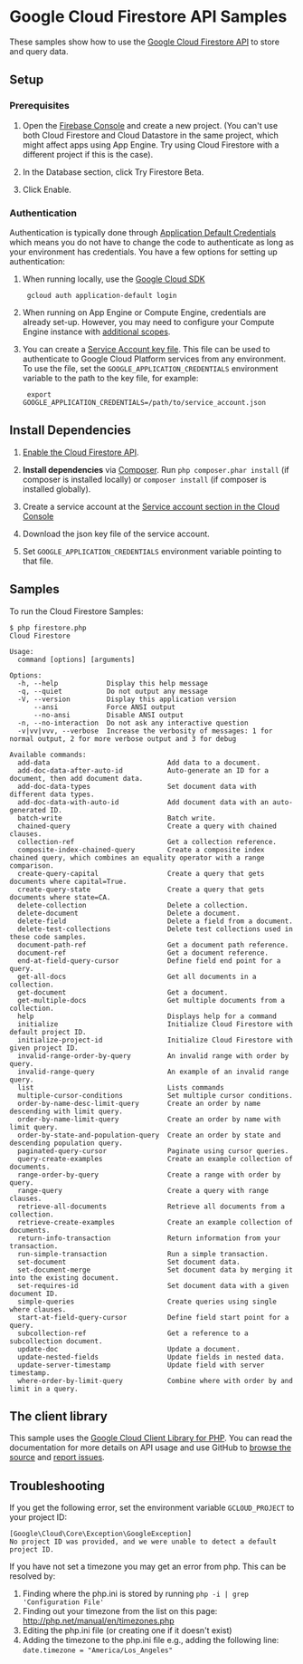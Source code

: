 # Google Cloud Firestore API Samples

These samples show how to use the [Google Cloud Firestore API][cloud-firestore-api] to store and query data.

[cloud-firestore-api]: http://cloud.google.com/cloud-firestore

## Setup

### Prerequisites

1. Open the [Firebase Console][firebase-console] and create a new project. (You can't use both Cloud Firestore and Cloud Datastore in the same project, which might affect apps using App Engine. Try using Cloud Firestore with a different project if this is the case).

1. In the Database section, click Try Firestore Beta.

1. Click Enable.

[firebase-console]: https://console.firebase.google.com


### Authentication

Authentication is typically done through [Application Default Credentials][adc]
which means you do not have to change the code to authenticate as long as
your environment has credentials. You have a few options for setting up
authentication:

1. When running locally, use the [Google Cloud SDK][google-cloud-sdk]

        gcloud auth application-default login

1. When running on App Engine or Compute Engine, credentials are already
   set-up. However, you may need to configure your Compute Engine instance
   with [additional scopes][additional_scopes].

1. You can create a [Service Account key file][service_account_key_file]. This file can be used to
   authenticate to Google Cloud Platform services from any environment. To use
   the file, set the ``GOOGLE_APPLICATION_CREDENTIALS`` environment variable to
   the path to the key file, for example:

        export GOOGLE_APPLICATION_CREDENTIALS=/path/to/service_account.json

[adc]: https://cloud.google.com/docs/authentication#getting_credentials_for_server-centric_flow
[additional_scopes]: https://cloud.google.com/compute/docs/authentication#using
[service_account_key_file]: https://developers.google.com/identity/protocols/OAuth2ServiceAccount#creatinganaccount

## Install Dependencies

1. [Enable the Cloud Firestore API](https://console.cloud.google.com/flows/enableapi?apiid=firestore.googleapis.com).

1. **Install dependencies** via [Composer](http://getcomposer.org/doc/00-intro.md).
    Run `php composer.phar install` (if composer is installed locally) or `composer install`
    (if composer is installed globally).

1. Create a service account at the
[Service account section in the Cloud Console](https://console.cloud.google.com/iam-admin/serviceaccounts/)

1. Download the json key file of the service account.

1. Set `GOOGLE_APPLICATION_CREDENTIALS` environment variable pointing to that file.

## Samples

To run the Cloud Firestore Samples:

    $ php firestore.php
    Cloud Firestore

    Usage:
      command [options] [arguments]

    Options:
      -h, --help            Display this help message
      -q, --quiet           Do not output any message
      -V, --version         Display this application version
          --ansi            Force ANSI output
          --no-ansi         Disable ANSI output
      -n, --no-interaction  Do not ask any interactive question
      -v|vv|vvv, --verbose  Increase the verbosity of messages: 1 for normal output, 2 for more verbose output and 3 for debug

    Available commands:
      add-data                             Add data to a document.
      add-doc-data-after-auto-id           Auto-generate an ID for a document, then add document data.
      add-doc-data-types                   Set document data with different data types.
      add-doc-data-with-auto-id            Add document data with an auto-generated ID.
      batch-write                          Batch write.
      chained-query                        Create a query with chained clauses.
      collection-ref                       Get a collection reference.
      composite-index-chained-query        Create a composite index chained query, which combines an equality operator with a range comparison.
      create-query-capital                 Create a query that gets documents where capital=True.
      create-query-state                   Create a query that gets documents where state=CA.
      delete-collection                    Delete a collection.
      delete-document                      Delete a document.
      delete-field                         Delete a field from a document.
      delete-test-collections              Delete test collections used in these code samples.
      document-path-ref                    Get a document path reference.
      document-ref                         Get a document reference.
      end-at-field-query-cursor            Define field end point for a query.
      get-all-docs                         Get all documents in a collection.
      get-document                         Get a document.
      get-multiple-docs                    Get multiple documents from a collection.
      help                                 Displays help for a command
      initialize                           Initialize Cloud Firestore with default project ID.
      initialize-project-id                Initialize Cloud Firestore with given project ID.
      invalid-range-order-by-query         An invalid range with order by query.
      invalid-range-query                  An example of an invalid range query.
      list                                 Lists commands
      multiple-cursor-conditions           Set multiple cursor conditions.
      order-by-name-desc-limit-query       Create an order by name descending with limit query.
      order-by-name-limit-query            Create an order by name with limit query.
      order-by-state-and-population-query  Create an order by state and descending population query.
      paginated-query-cursor               Paginate using cursor queries.
      query-create-examples                Create an example collection of documents.
      range-order-by-query                 Create a range with order by query.
      range-query                          Create a query with range clauses.
      retrieve-all-documents               Retrieve all documents from a collection.
      retrieve-create-examples             Create an example collection of documents.
      return-info-transaction              Return information from your transaction.
      run-simple-transaction               Run a simple transaction.
      set-document                         Set document data.
      set-document-merge                   Set document data by merging it into the existing document.
      set-requires-id                      Set document data with a given document ID.
      simple-queries                       Create queries using single where clauses.
      start-at-field-query-cursor          Define field start point for a query.
      subcollection-ref                    Get a reference to a subcollection document.
      update-doc                           Update a document.
      update-nested-fields                 Update fields in nested data.
      update-server-timestamp              Update field with server timestamp.
      where-order-by-limit-query           Combine where with order by and limit in a query.

## The client library

This sample uses the [Google Cloud Client Library for PHP][google-cloud-php].
You can read the documentation for more details on API usage and use GitHub
to [browse the source][google-cloud-php-source] and [report issues][google-cloud-php-issues].

## Troubleshooting

If you get the following error, set the environment variable `GCLOUD_PROJECT` to your project ID:

```
[Google\Cloud\Core\Exception\GoogleException]
No project ID was provided, and we were unable to detect a default project ID.
```

If you have not set a timezone you may get an error from php. This can be resolved by:

  1. Finding where the php.ini is stored by running `php -i | grep 'Configuration File'`
  1. Finding out your timezone from the list on this page: http://php.net/manual/en/timezones.php
  1. Editing the php.ini file (or creating one if it doesn't exist)
  1. Adding the timezone to the php.ini file e.g., adding the following line: `date.timezone = "America/Los_Angeles"`

[google-cloud-php]: https://googlecloudplatform.github.io/google-cloud-php
[google-cloud-php-source]: https://github.com/GoogleCloudPlatform/google-cloud-php
[google-cloud-php-issues]: https://github.com/GoogleCloudPlatform/google-cloud-php/issues
[google-cloud-sdk]: https://cloud.google.com/sdk/
